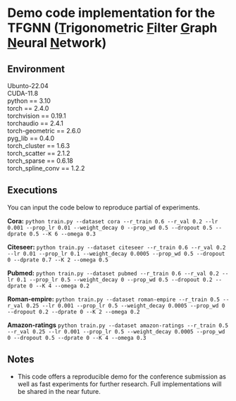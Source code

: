 # Demo code implementation for the TFGNN (<u>T</u>rigonometric <u>F</u>ilter <u>G</u>raph <u>N</u>eural <u>N</u>etwork)

## Environment
Ubunto-22.04  
CUDA-11.8  
python == 3.10  
torch == 2.4.0  
torchvision == 0.19.1  
torchaudio == 2.4.1  
torch-geometric == 2.6.0  
pyg_lib == 0.4.0  
torch_cluster == 1.6.3  
torch_scatter == 2.1.2  
torch_sparse == 0.6.18  
torch_spline_conv == 1.2.2  


## Executions
You can input the code below to reproduce partial of experiments.

**Cora:**
`python train.py --dataset cora --r_train 0.6 --r_val 0.2 --lr 0.001 --prop_lr 0.01 --weight_decay 0 --prop_wd 0.5 --dropout 0.5 --dprate 0.5 --K 6 --omega 0.3`

**Citeseer:**
`python train.py --dataset citeseer --r_train 0.6 --r_val 0.2 --lr 0.01 --prop_lr 0.1 --weight_decay 0.0005 --prop_wd 0.5 --dropout 0 --dprate 0.7 --K 2 --omega 0.5`

**Pubmed:**
`python train.py --dataset pubmed --r_train 0.6 --r_val 0.2 --lr 0.1 --prop_lr 0.5 --weight_decay 0 --prop_wd 0.5 --dropout 0.2 --dprate 0 --K 4 --omega 0.2`

**Roman-empire:**
`python train.py --dataset roman-empire --r_train 0.5 --r_val 0.25 --lr 0.001 --prop_lr 0.5 --weight_decay 0.0005 --prop_wd 0 --dropout 0.2 --dprate 0 --K 2 --omega 0.2`

**Amazon-ratings**
`python train.py --dataset amazon-ratings --r_train 0.5 --r_val 0.25 --lr 0.001 --prop_lr 0.5 --weight_decay 0.0005 --prop_wd 0 --dropout 0.5 --dprate 0 --K 4 --omega 0.3`

## Notes
- This code offers a reproducible demo for the conference submission as well as fast experiments for further research. Full implementations will be shared in the near future.
